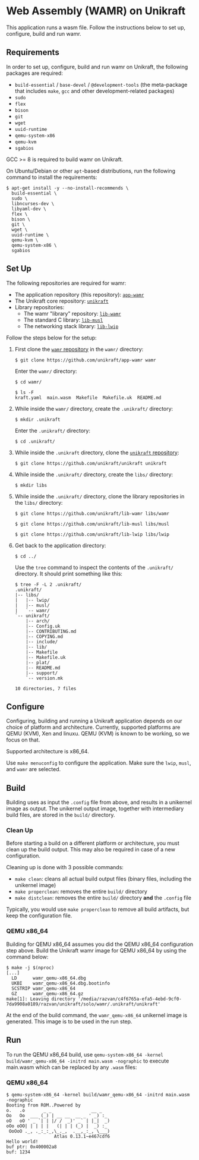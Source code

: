 # Web Assembly (WAMR) on Unikraft

This application runs a wasm file.
Follow the instructions below to set up, configure, build and run wamr.

## Requirements

In order to set up, configure, build and run wamr on Unikraft, the following packages are required:

* `build-essential` / `base-devel` / `@development-tools` (the meta-package that includes `make`, `gcc` and other development-related packages)
* `sudo`
* `flex`
* `bison`
* `git`
* `wget`
* `uuid-runtime`
* `qemu-system-x86`
* `qemu-kvm`
* `sgabios`

GCC >= 8 is required to build wamr on Unikraft.

On Ubuntu/Debian or other `apt`-based distributions, run the following command to install the requirements:

```console
$ apt-get install -y --no-install-recommends \
  build-essential \
  sudo \
  libncurses-dev \
  libyaml-dev \
  flex \
  bison \
  git \
  wget \
  uuid-runtime \
  qemu-kvm \
  qemu-system-x86 \
  sgabios
```

## Set Up

The following repositories are required for wamr:

* The application repository (this repository): [`app-wamr`](https://github.com/unikraft/app-wamr)
* The Unikraft core repository: [`unikraft`](https://github.com/unikraft/unikraft)
* Library repositories:
  * The wamr "library" repository: [`lib-wamr`](https://github.com/unikraft/lib-wamr)
  * The standard C library: [`lib-musl`](https://github.com/unikraft/lib-musl)
  * The networking stack library: [`lib-lwip`](https://github.com/unikraft/lib-lwip)

Follow the steps below for the setup:

  1. First clone the [`wamr` repository](https://github.com/unikraft/app-wamr) in the `wamr/` directory:

     ```console
     $ git clone https://github.com/unikraft/app-wamr wamr
     ```

     Enter the `wamr/` directory:

     ```console
     $ cd wamr/

     $ ls -F
     kraft.yaml  main.wasm  Makefile  Makefile.uk  README.md  
     ```

  2. While inside the `wamr/` directory, create the `.unikraft/` directory:

     ```console
     $ mkdir .unikraft
     ```

     Enter the `.unikraft/` directory:

     ```console
     $ cd .unikraft/
     ```

  3. While inside the `.unikraft` directory, clone the [`unikraft` repository](https://github.com/unikraft/unikraft):

     ```console
     $ git clone https://github.com/unikraft/unikraft unikraft
     ```

  4. While inside the `.unikraft/` directory, create the `libs/` directory:

     ```console
     $ mkdir libs
     ```

  5. While inside the `.unikraft/` directory, clone the library repositories in the `libs/` directory:

     ```console
     $ git clone https://github.com/unikraft/lib-wamr libs/wamr

     $ git clone https://github.com/unikraft/lib-musl libs/musl

     $ git clone https://github.com/unikraft/lib-lwip libs/lwip
     ```

  6. Get back to the application directory:

     ```console
     $ cd ../
     ```

     Use the `tree` command to inspect the contents of the `.unikraft/` directory.
     It should print something like this:

     ```console
     $ tree -F -L 2 .unikraft/
     .unikraft/
     |-- libs/
     |   |-- lwip/
     |   |-- musl/
     |   `-- wamr/
     `-- unikraft/
         |-- arch/
         |-- Config.uk
         |-- CONTRIBUTING.md
         |-- COPYING.md
         |-- include/
         |-- lib/
         |-- Makefile
         |-- Makefile.uk
         |-- plat/
         |-- README.md
         |-- support/
         `-- version.mk

     10 directories, 7 files
     ```

## Configure

Configuring, building and running a Unikraft application depends on our choice of platform and architecture.
Currently, supported platforms are QEMU (KVM), Xen and linuxu.
QEMU (KVM) is known to be working, so we focus on that.

Supported architecture is x86_64.

Use `make menuconfig` to configure the application. Make sure the `lwip`, `musl`, and `wamr` are selected.

## Build

Building uses as input the `.config` file from above, and results in a unikernel image as output.
The unikernel output image, together with intermediary build files, are stored in the `build/` directory.

### Clean Up

Before starting a build on a different platform or architecture, you must clean up the build output.
This may also be required in case of a new configuration.

Cleaning up is done with 3 possible commands:

* `make clean`: cleans all actual build output files (binary files, including the unikernel image)
* `make properclean`: removes the entire `build/` directory
* `make distclean`: removes the entire `build/` directory **and** the `.config` file

Typically, you would use `make properclean` to remove all build artifacts, but keep the configuration file.

### QEMU x86_64

Building for QEMU x86_64 assumes you did the QEMU x86_64 configuration step above.
Build the Unikraft wamr image for QEMU x86_64 by using the command below:

```console
$ make -j $(nproc)
[...]
  LD      wamr_qemu-x86_64.dbg
  UKBI    wamr_qemu-x86_64.dbg.bootinfo
  SCSTRIP wamr_qemu-x86_64
  GZ      wamr_qemu-x86_64.gz
make[1]: Leaving directory '/media/razvan/c4f6765a-efa5-4ebd-9cf0-7da9908a0189/razvan/unikraft/solo/wamr/.unikraft/unikraft'
```

At the end of the build command, the `wamr_qemu-x86_64` unikernel image is generated.
This image is to be used in the run step.


## Run
To run the QEMU x86_64 build, use `qemu-system-x86_64 -kernel build/wamr_qemu-x86_64 -initrd main.wasm -nographic` to execute main.wasm which can be replaced by any `.wasm` files:

### QEMU x86_64

```console
$ qemu-system-x86_64 -kernel build/wamr_qemu-x86_64 -initrd main.wasm -nographic
Booting from ROM..Powered by
o.   .o       _ _               __ _
Oo   Oo  ___ (_) | __ __  __ _ ' _) :_
oO   oO ' _ `| | |/ /  _)' _` | |_|  _)
oOo oOO| | | | |   (| | | (_) |  _) :_
 OoOoO ._, ._:_:_,\_._,  .__,_:_, \___)
                  Atlas 0.13.1~e467cdf6
Hello world!
buf ptr: 0x400002a8
buf: 1234
```
